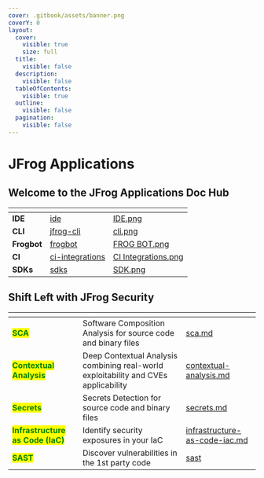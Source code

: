 ```yaml
---
cover: .gitbook/assets/banner.png
coverY: 0
layout:
  cover:
    visible: true
    size: full
  title:
    visible: false
  description:
    visible: false
  tableOfContents:
    visible: true
  outline:
    visible: false
  pagination:
    visible: false
---
```


# JFrog Applications

## Welcome to the JFrog Applications Doc Hub

<table data-view="cards" data-full-width="false"><thead><tr><th></th><th data-hidden data-card-target data-type="content-ref"></th><th data-hidden data-card-cover data-type="files"></th></tr></thead><tbody><tr><td><strong>IDE</strong></td><td><a href="jfrog-applications/ide/">ide</a></td><td><a href=".gitbook/assets/IDE.png">IDE.png</a></td></tr><tr><td><strong>CLI</strong></td><td><a href="jfrog-applications/jfrog-cli/">jfrog-cli</a></td><td><a href=".gitbook/assets/cli.png">cli.png</a></td></tr><tr><td><strong>Frogbot</strong></td><td><a href="jfrog-applications/frogbot/">frogbot</a></td><td><a href=".gitbook/assets/FROG BOT.png">FROG BOT.png</a></td></tr><tr><td><strong>CI</strong></td><td><a href="ci-and-sdks/ci-integrations/">ci-integrations</a></td><td><a href=".gitbook/assets/CI Integrations.png">CI Integrations.png</a></td></tr><tr><td><strong>SDKs</strong></td><td><a href="ci-and-sdks/sdks/">sdks</a></td><td><a href=".gitbook/assets/SDK.png">SDK.png</a></td></tr></tbody></table>

## **Shift Left with JFrog Security**

<table data-view="cards" data-full-width="false"><thead><tr><th></th><th></th><th data-hidden data-card-target data-type="content-ref"></th></tr></thead><tbody><tr><td><mark style="color:green;"><strong>SCA</strong></mark></td><td>Software Composition Analysis for source code and binary files</td><td><a href="jfrog-security-features/sca.md">sca.md</a></td></tr><tr><td><mark style="color:green;"><strong>Contextual Analysis</strong></mark></td><td>Deep Contextual Analysis combining real-world exploitability and CVEs applicability</td><td><a href="jfrog-security-features/contextual-analysis.md">contextual-analysis.md</a></td></tr><tr><td><mark style="color:green;"><strong>Secrets</strong></mark></td><td>Secrets Detection for source code and binary files</td><td><a href="jfrog-security-features/secrets.md">secrets.md</a></td></tr><tr><td><mark style="color:green;"><strong>Infrastructure as Code (IaC)</strong></mark></td><td>Identify security exposures in your IaC</td><td><a href="jfrog-security-features/infrastructure-as-code-iac.md">infrastructure-as-code-iac.md</a></td></tr><tr><td><mark style="color:green;"><strong>SAST</strong></mark></td><td>Discover vulnerabilities in the 1st party code</td><td><a href="jfrog-security-features/sast/">sast</a></td></tr></tbody></table>
